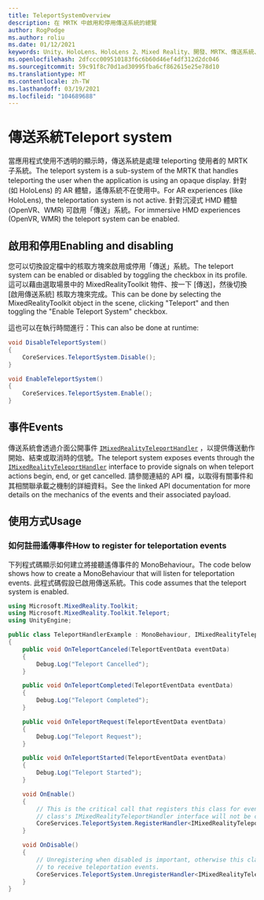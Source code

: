 ```yaml
---
title: TeleportSystemOverview
description: 在 MRTK 中啟用和停用傳送系統的總覽
author: RogPodge
ms.author: roliu
ms.date: 01/12/2021
keywords: Unity、HoloLens、HoloLens 2、Mixed Reality、開發、MRTK、傳送系統、
ms.openlocfilehash: 2dfccc009510183f6c6b60d46ef4df312d2dc046
ms.sourcegitcommit: 59c91f8c70d1ad30995fba6cf862615e25e78d10
ms.translationtype: MT
ms.contentlocale: zh-TW
ms.lasthandoff: 03/19/2021
ms.locfileid: "104689688"
---
```

# <a name="teleport-system"></a><span data-ttu-id="69cd9-104">傳送系統</span><span class="sxs-lookup"><span data-stu-id="69cd9-104">Teleport system</span></span>

<span data-ttu-id="69cd9-105">當應用程式使用不透明的顯示時，傳送系統是處理 teleporting 使用者的 MRTK 子系統。</span><span class="sxs-lookup"><span data-stu-id="69cd9-105">The teleport system is a sub-system of the MRTK that handles teleporting the user when the application is using an opaque display.</span></span> <span data-ttu-id="69cd9-106">針對 (如 HoloLens) 的 AR 體驗，遙傳系統不在使用中。</span><span class="sxs-lookup"><span data-stu-id="69cd9-106">For AR experiences (like HoloLens), the teleportation system is not active.</span></span> <span data-ttu-id="69cd9-107">針對沉浸式 HMD 體驗 (OpenVR、WMR) 可啟用「傳送」系統。</span><span class="sxs-lookup"><span data-stu-id="69cd9-107">For immersive HMD experiences (OpenVR, WMR) the teleport system can be enabled.</span></span>

## <a name="enabling-and-disabling"></a><span data-ttu-id="69cd9-108">啟用和停用</span><span class="sxs-lookup"><span data-stu-id="69cd9-108">Enabling and disabling</span></span>

<span data-ttu-id="69cd9-109">您可以切換設定檔中的核取方塊來啟用或停用「傳送」系統。</span><span class="sxs-lookup"><span data-stu-id="69cd9-109">The teleport system can be enabled or disabled by toggling the checkbox in its profile.</span></span>
<span data-ttu-id="69cd9-110">這可以藉由選取場景中的 MixedRealityToolkit 物件、按一下 [傳送]，然後切換 [啟用傳送系統] 核取方塊來完成。</span><span class="sxs-lookup"><span data-stu-id="69cd9-110">This can be done by selecting the MixedRealityToolkit object in the scene, clicking "Teleport" and then toggling the "Enable Teleport System" checkbox.</span></span>

<span data-ttu-id="69cd9-111">這也可以在執行時間進行：</span><span class="sxs-lookup"><span data-stu-id="69cd9-111">This can also be done at runtime:</span></span>

```c#
void DisableTeleportSystem()
{
    CoreServices.TeleportSystem.Disable();
}

void EnableTeleportSystem()
{
    CoreServices.TeleportSystem.Enable();
}
```

## <a name="events"></a><span data-ttu-id="69cd9-112">事件</span><span class="sxs-lookup"><span data-stu-id="69cd9-112">Events</span></span>

<span data-ttu-id="69cd9-113">傳送系統會透過介面公開事件 [`IMixedRealityTeleportHandler`](xref:Microsoft.MixedReality.Toolkit.Teleport.IMixedRealityTeleportHandler) ，以提供傳送動作開始、結束或取消時的信號。</span><span class="sxs-lookup"><span data-stu-id="69cd9-113">The teleport system exposes events through the [`IMixedRealityTeleportHandler`](xref:Microsoft.MixedReality.Toolkit.Teleport.IMixedRealityTeleportHandler) interface to provide signals on when teleport actions begin, end, or get cancelled.</span></span>
<span data-ttu-id="69cd9-114">請參閱連結的 API 檔，以取得有關事件和其相關聯承載之機制的詳細資料。</span><span class="sxs-lookup"><span data-stu-id="69cd9-114">See the linked API documentation for more details on the mechanics of the events and their associated payload.</span></span>

## <a name="usage"></a><span data-ttu-id="69cd9-115">使用方式</span><span class="sxs-lookup"><span data-stu-id="69cd9-115">Usage</span></span>

### <a name="how-to-register-for-teleportation-events"></a><span data-ttu-id="69cd9-116">如何註冊遙傳事件</span><span class="sxs-lookup"><span data-stu-id="69cd9-116">How to register for teleportation events</span></span>

<span data-ttu-id="69cd9-117">下列程式碼顯示如何建立將接聽遙傳事件的 MonoBehaviour。</span><span class="sxs-lookup"><span data-stu-id="69cd9-117">The code below shows how to create a MonoBehaviour that will listen for teleportation events.</span></span> <span data-ttu-id="69cd9-118">此程式碼假設已啟用傳送系統。</span><span class="sxs-lookup"><span data-stu-id="69cd9-118">This code assumes that the teleport system is enabled.</span></span>

```c#
using Microsoft.MixedReality.Toolkit;
using Microsoft.MixedReality.Toolkit.Teleport;
using UnityEngine;

public class TeleportHandlerExample : MonoBehaviour, IMixedRealityTeleportHandler
{
    public void OnTeleportCanceled(TeleportEventData eventData)
    {
        Debug.Log("Teleport Cancelled");
    }

    public void OnTeleportCompleted(TeleportEventData eventData)
    {
        Debug.Log("Teleport Completed");
    }

    public void OnTeleportRequest(TeleportEventData eventData)
    {
        Debug.Log("Teleport Request");
    }

    public void OnTeleportStarted(TeleportEventData eventData)
    {
        Debug.Log("Teleport Started");
    }

    void OnEnable()
    {
        // This is the critical call that registers this class for events. Without this
        // class's IMixedRealityTeleportHandler interface will not be called.
        CoreServices.TeleportSystem.RegisterHandler<IMixedRealityTeleportHandler>(this);
    }

    void OnDisable()
    {
        // Unregistering when disabled is important, otherwise this class will continue
        // to receive teleportation events.
        CoreServices.TeleportSystem.UnregisterHandler<IMixedRealityTeleportHandler>(this);
    }
}
```
